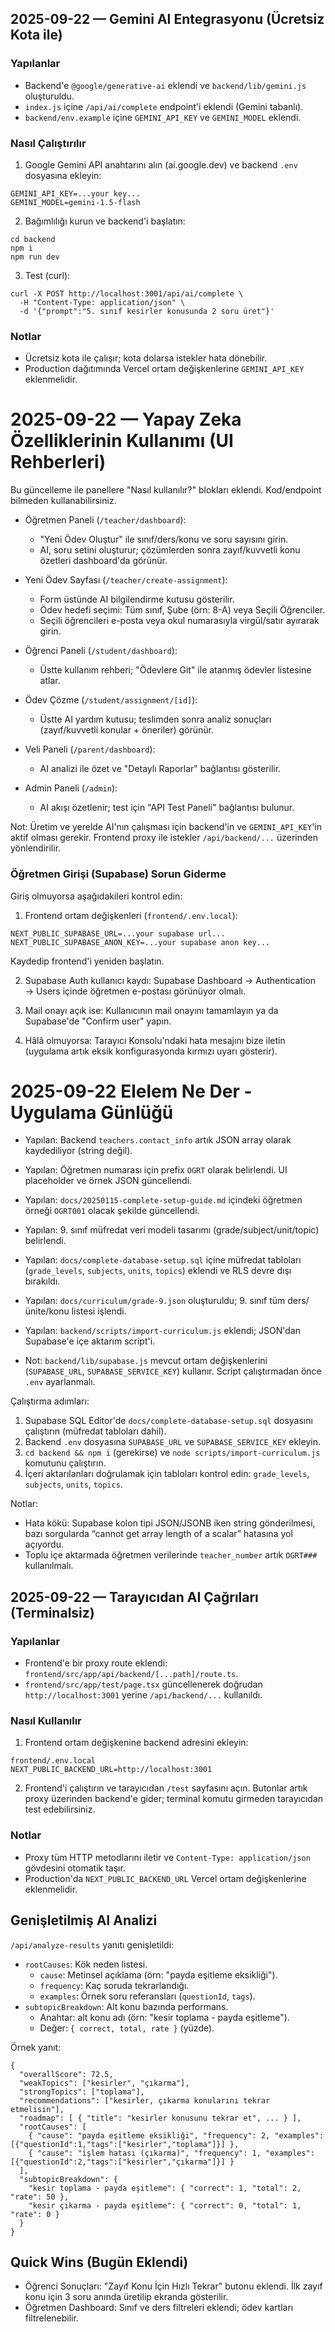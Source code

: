 ## 2025-09-22 — Gemini AI Entegrasyonu (Ücretsiz Kota ile)

### Yapılanlar
- Backend'e `@google/generative-ai` eklendi ve `backend/lib/gemini.js` oluşturuldu.
- `index.js` içine `/api/ai/complete` endpoint'i eklendi (Gemini tabanlı).
- `backend/env.example` içine `GEMINI_API_KEY` ve `GEMINI_MODEL` eklendi.

### Nasıl Çalıştırılır
1) Google Gemini API anahtarını alın (ai.google.dev) ve backend `.env` dosyasına ekleyin:
```
GEMINI_API_KEY=...your key...
GEMINI_MODEL=gemini-1.5-flash
```
2) Bağımlılığı kurun ve backend'i başlatın:
```
cd backend
npm i
npm run dev
```
3) Test (curl):
```
curl -X POST http://localhost:3001/api/ai/complete \
  -H "Content-Type: application/json" \
  -d '{"prompt":"5. sınıf kesirler konusunda 2 soru üret"}'
```

### Notlar
- Ücretsiz kota ile çalışır; kota dolarsa istekler hata dönebilir.
- Production dağıtımında Vercel ortam değişkenlerine `GEMINI_API_KEY` eklenmelidir.

# 2025-09-22 — Yapay Zeka Özelliklerinin Kullanımı (UI Rehberleri)

Bu güncelleme ile panellere "Nasıl kullanılır?" blokları eklendi. Kod/endpoint bilmeden kullanabilirsiniz.

- Öğretmen Paneli (`/teacher/dashboard`):
  - "Yeni Ödev Oluştur" ile sınıf/ders/konu ve soru sayısını girin.
  - AI, soru setini oluşturur; çözümlerden sonra zayıf/kuvvetli konu özetleri dashboard'da görünür.

- Yeni Ödev Sayfası (`/teacher/create-assignment`):
  - Form üstünde AI bilgilendirme kutusu gösterilir.
  - Ödev hedefi seçimi: Tüm sınıf, Şube (örn: 8-A) veya Seçili Öğrenciler.
  - Seçili öğrencileri e-posta veya okul numarasıyla virgül/satır ayırarak girin.

- Öğrenci Paneli (`/student/dashboard`):
  - Üstte kullanım rehberi; "Ödevlere Git" ile atanmış ödevler listesine atlar.

- Ödev Çözme (`/student/assignment/[id]`):
  - Üstte AI yardım kutusu; teslimden sonra analiz sonuçları (zayıf/kuvvetli konular + öneriler) görünür.

- Veli Paneli (`/parent/dashboard`):
  - AI analizi ile özet ve "Detaylı Raporlar" bağlantısı gösterilir.

- Admin Paneli (`/admin`):
  - AI akışı özetlenir; test için "API Test Paneli" bağlantısı bulunur.

Not: Üretim ve yerelde AI'nın çalışması için backend'in ve `GEMINI_API_KEY`'in aktif olması gerekir. Frontend proxy ile istekler `/api/backend/...` üzerinden yönlendirilir.

### Öğretmen Girişi (Supabase) Sorun Giderme

Giriş olmuyorsa aşağıdakileri kontrol edin:

1) Frontend ortam değişkenleri (`frontend/.env.local`):
```
NEXT_PUBLIC_SUPABASE_URL=...your supabase url...
NEXT_PUBLIC_SUPABASE_ANON_KEY=...your supabase anon key...
```
Kaydedip frontend'i yeniden başlatın.

2) Supabase Auth kullanıcı kaydı: Supabase Dashboard → Authentication → Users içinde öğretmen e-postası görünüyor olmalı.

3) Mail onayı açık ise: Kullanıcının mail onayını tamamlayın ya da Supabase'de "Confirm user" yapın.

4) Hâlâ olmuyorsa: Tarayıcı Konsolu'ndaki hata mesajını bize iletin (uygulama artık eksik konfigurasyonda kırmızı uyarı gösterir).

# 2025-09-22 Elelem Ne Der - Uygulama Günlüğü

- Yapılan: Backend `teachers.contact_info` artık JSON array olarak kaydediliyor (string değil).
- Yapılan: Öğretmen numarası için prefix `OGRT` olarak belirlendi. UI placeholder ve örnek JSON güncellendi.
- Yapılan: `docs/20250115-complete-setup-guide.md` içindeki öğretmen örneği `OGRT001` olacak şekilde güncellendi.

- Yapılan: 9. sınıf müfredat veri modeli tasarımı (grade/subject/unit/topic) belirlendi.
- Yapılan: `docs/complete-database-setup.sql` içine müfredat tabloları (`grade_levels`, `subjects`, `units`, `topics`) eklendi ve RLS devre dışı bırakıldı.
- Yapılan: `docs/curriculum/grade-9.json` oluşturuldu; 9. sınıf tüm ders/ünite/konu listesi işlendi.
- Yapılan: `backend/scripts/import-curriculum.js` eklendi; JSON'dan Supabase'e içe aktarım script'i.
- Not: `backend/lib/supabase.js` mevcut ortam değişkenlerini (`SUPABASE_URL`, `SUPABASE_SERVICE_KEY`) kullanır. Script çalıştırmadan önce `.env` ayarlanmalı.

Çalıştırma adımları:
1) Supabase SQL Editor'de `docs/complete-database-setup.sql` dosyasını çalıştırın (müfredat tabloları dahil).
2) Backend `.env` dosyasına `SUPABASE_URL` ve `SUPABASE_SERVICE_KEY` ekleyin.
3) `cd backend && npm i` (gerekirse) ve `node scripts/import-curriculum.js` komutunu çalıştırın.
4) İçeri aktarılanları doğrulamak için tabloları kontrol edin: `grade_levels`, `subjects`, `units`, `topics`.

Notlar:
- Hata kökü: Supabase kolon tipi JSON/JSONB iken string gönderilmesi, bazı sorgularda “cannot get array length of a scalar” hatasına yol açıyordu.
- Toplu içe aktarmada öğretmen verilerinde `teacher_number` artık `OGRT###` kullanılmalı.

## 2025-09-22 — Tarayıcıdan AI Çağrıları (Terminalsiz)

### Yapılanlar
- Frontend'e bir proxy route eklendi: `frontend/src/app/api/backend/[...path]/route.ts`.
- `frontend/src/app/test/page.tsx` güncellenerek doğrudan `http://localhost:3001` yerine `/api/backend/...` kullanıldı.

### Nasıl Kullanılır
1) Frontend ortam değişkenine backend adresini ekleyin:
```
frontend/.env.local
NEXT_PUBLIC_BACKEND_URL=http://localhost:3001
```
2) Frontend'i çalıştırın ve tarayıcıdan `/test` sayfasını açın. Butonlar artık proxy üzerinden backend'e gider; terminal komutu girmeden tarayıcıdan test edebilirsiniz.

### Notlar
- Proxy tüm HTTP metodlarını iletir ve `Content-Type: application/json` gövdesini otomatik taşır.
- Production'da `NEXT_PUBLIC_BACKEND_URL` Vercel ortam değişkenlerine eklenmelidir.

## Genişletilmiş AI Analizi

`/api/analyze-results` yanıtı genişletildi:

- `rootCauses`: Kök neden listesi.
  - `cause`: Metinsel açıklama (örn: "payda eşitleme eksikliği").
  - `frequency`: Kaç soruda tekrarlandığı.
  - `examples`: Örnek soru referansları (`questionId`, `tags`).
- `subtopicBreakdown`: Alt konu bazında performans.
  - Anahtar: alt konu adı (örn: "kesir toplama - payda eşitleme").
  - Değer: `{ correct, total, rate }` (yüzde).

Örnek yanıt:
```
{
  "overallScore": 72.5,
  "weakTopics": ["kesirler", "çıkarma"],
  "strongTopics": ["toplama"],
  "recommendations": ["kesirler, çıkarma konularını tekrar etmelisin"],
  "roadmap": [ { "title": "kesirler konusunu tekrar et", ... } ],
  "rootCauses": [
    { "cause": "payda eşitleme eksikliği", "frequency": 2, "examples": [{"questionId":1,"tags":["kesirler","toplama"]}] },
    { "cause": "işlem hatası (çıkarma)", "frequency": 1, "examples": [{"questionId":2,"tags":["kesirler","çıkarma"]}] }
  ],
  "subtopicBreakdown": {
    "kesir toplama - payda eşitleme": { "correct": 1, "total": 2, "rate": 50 },
    "kesir çıkarma - payda eşitleme": { "correct": 0, "total": 1, "rate": 0 }
  }
}
```

## Quick Wins (Bugün Eklendi)

- Öğrenci Sonuçları: "Zayıf Konu İçin Hızlı Tekrar" butonu eklendi. İlk zayıf konu için 3 soru anında üretilip ekranda gösterilir.
- Öğretmen Dashboard: Sınıf ve ders filtreleri eklendi; ödev kartları filtrelenebilir.
